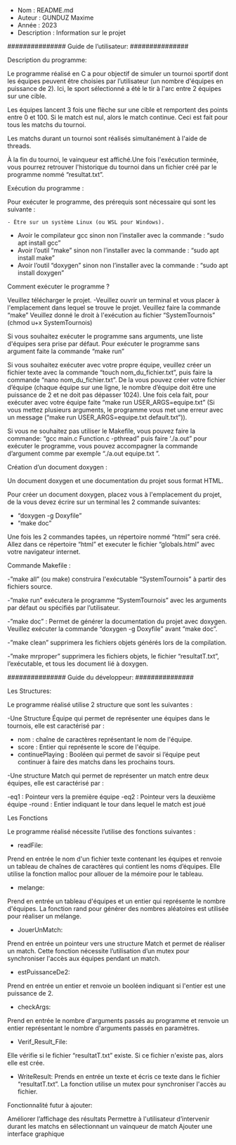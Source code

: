 - Nom : README.md
- Auteur : GUNDUZ Maxime
- Année : 2023
- Description : Information sur le projet

############### Guide de l’utilisateur: ###############

Description du programme:


Le programme réalisé en C a pour objectif de simuler un tournoi sportif dont les équipes peuvent être choisies par l’utilisateur (un nombre d'équipes en puissance de 2). Ici, le sport sélectionné a été le tir à l'arc entre 2 équipes sur une cible.

Les équipes lancent 3 fois une flèche sur une cible et remportent des points entre 0 et 100. Si le match est nul, alors le match continue. Ceci est fait pour tous les matchs du tournoi.

Les matchs durant un tournoi sont réalisés simultanément à l'aide de threads. 

À la fin du tournoi, le vainqueur est affiché.Une fois l'exécution terminée, vous pourrez retrouver l'historique du tournoi dans un fichier créé par le programme nommé “resultat.txt”.

Exécution du programme : 

Pour exécuter le programme, des prérequis sont nécessaire qui sont les suivante : 

	- Être sur un système Linux (ou WSL pour Windows).
- Avoir le compilateur gcc 
  sinon non l’installer avec la commande : “sudo apt install gcc”
- Avoir l’outil “make” sinon non l’installer avec la commande : “sudo apt install make”
- Avoir l’outil “doxygen” sinon non l’installer avec la commande : “sudo apt install doxygen”

Comment exécuter le programme ?


Veuillez télécharger le projet.
-Veuillez ouvrir un terminal et vous placer à l'emplacement dans lequel se trouve le projet.
Veuillez faire la commande “make” 
Veuillez donné le droit à l'exécution au fichier “SystemTournois” (chmod u+x SystemTournois)

Si vous souhaitez exécuter le programme sans arguments, une liste d'équipes sera prise par défaut. Pour exécuter le programme sans argument faite la commande “make run”

Si vous souhaitez exécuter avec votre propre équipe, veuillez créer un fichier texte avec la commande “touch nom_du_fichier.txt”, puis faire la commande “nano nom_du_fichier.txt”. De la vous pouvez créer votre fichier d’équipe (chaque équipe sur une ligne, le nombre d’équipe doit être une puissance de 2 et ne doit pas dépasser 1024). Une fois cela fait, pour exécuter avec votre équipe faite “make run USER_ARGS=equipe.txt” (Si vous mettez plusieurs arguments, le programme vous met une erreur avec un message (“make run USER_ARGS=equipe.txt default.txt”)).

Si vous ne souhaitez pas utiliser le Makefile, vous pouvez faire la commande: “gcc main.c Function.c -pthread” puis faire ‘./a.out” pour exécuter le programme, vous pouvez accompagner la commande d’argument comme par exemple “./a.out equipe.txt ”.

Création d’un document doxygen : 

Un document doxygen et une documentation du projet sous format HTML.

Pour créer un document doxygen, placez vous à l'emplacement du projet, de la vous devez écrire sur un terminal les 2 commande suivantes:

- “doxygen -g Doxyfile”
- “make doc”

Une fois les 2 commandes tapées, un répertoire nommé “html” sera créé. Allez dans ce répertoire “html” et executer le fichier “globals.html” avec votre navigateur internet.

Commande Makefile :  

-”make all” (ou make) construira l'exécutable “SystemTournois” à partir des fichiers source.

-”make run” exécutera le programme “SystemTournois” avec les arguments par défaut ou spécifiés par l’utilisateur.

-”make doc” : Permet de générer la documentation du projet avec doxygen. Veuillez exécuter la commande “doxygen -g Doxyfile” avant “make doc”.

-”make clean” supprimera les fichiers objets générés lors de la compilation.

-”make mrproper” supprimera les fichiers objets, le fichier “resultatT.txt”, l’exécutable, et tous les document lié à doxygen.

############### Guide du développeur: ###############

Les Structures:

Le programme réalisé utilise 2 structure que sont les suivantes : 

-Une Structure Équipe qui permet de représenter une équipes dans le tournois, elle est caractérisé par : 

- nom : chaîne de caractères représentant le nom de l'équipe.
- score : Entier qui représente le score de l'équipe.
- continuePlaying : Booléen qui permet de savoir si l’équipe peut continuer à faire des matchs dans les prochains tours.

-Une structure Match qui permet de représenter un match entre deux équipes, elle est caractérisé par :

-eq1 : Pointeur vers la première équipe
-eq2 : Pointeur vers la deuxième équipe
-round : Entier indiquant le tour dans lequel le match est joué

Les Fonctions

Le programme réalisé nécessite l’utilise des fonctions suivantes :

- readFile:

Prend en entrée le nom d'un fichier texte contenant les équipes et renvoie un tableau de chaînes de caractères qui contient les noms d’équipes. Elle utilise la fonction malloc pour allouer de la mémoire pour le tableau.

- melange:

Prend en entrée un tableau d'équipes et un entier qui représente  le nombre d'équipes. La fonction rand pour générer des nombres aléatoires est utilisée pour réaliser un mélange.

- JouerUnMatch:

Prend en entrée un pointeur vers une structure Match et permet de réaliser un match. Cette fonction nécessite l’utilisation d’un mutex pour synchroniser l'accès aux équipes pendant un match.

- estPuissanceDe2:

Prend en entrée un entier et renvoie un booléen indiquant si l'entier est une puissance de 2.

- checkArgs:

Prend en entrée le nombre d'arguments passés au programme et renvoie un entier représentant le nombre d'arguments passés en paramètres.

- Verif_Result_File:

Elle vérifie si le fichier “resultatT.txt” existe. Si ce fichier n'existe pas, alors elle est crée.

- WriteResult:
Prends en entrée un texte et écris ce texte dans le fichier “resultatT.txt”. La fonction utilise un mutex pour synchroniser l'accès au fichier.

Fonctionnalité futur à ajouter:

Améliorer l’affichage des résultats
Permettre à l'utilisateur d’intervenir durant les matchs en sélectionnant un vainqueur de match
Ajouter une interface graphique


